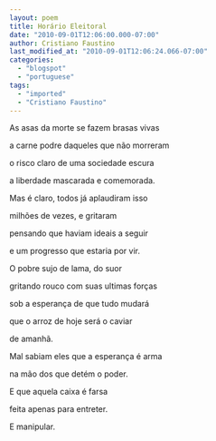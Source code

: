 ```yaml
---
layout: poem
title: Horário Eleitoral
date: "2010-09-01T12:06:00.000-07:00"
author: Cristiano Faustino
last_modified_at: "2010-09-01T12:06:24.066-07:00"
categories:
  - "blogspot"
  - "portuguese"
tags:
  - "imported"
  - "Cristiano Faustino"
---
```


As asas da morte se fazem brasas vivas

a carne podre daqueles que não morreram

o risco claro de uma sociedade escura

a liberdade mascarada e comemorada.

Mas é claro, todos já aplaudiram isso

milhões de vezes, e gritaram

pensando que haviam ideais a seguir

e um progresso que estaria por vir.

O pobre sujo de lama, do suor

gritando rouco com suas ultimas forças

sob a esperança de que tudo mudará

que o arroz de hoje será o caviar

de amanhã.

Mal sabiam eles que a esperança é arma

na mão dos que detém o poder.

E que aquela caixa é farsa

feita apenas para entreter.

E manipular.